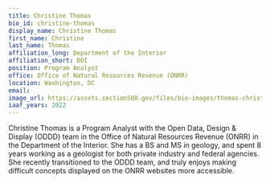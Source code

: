 ```yaml
---
title: Christine Thomas
bio_id: christine-thomas
display_name: Christine Thomas
first_name: Christine
last_name: Thomas
affiliation_long: Department of the Interior
affiliation_short: DOI
position: Program Analyst
office: Office of Natural Resources Revenue (ONRR)
location: Washington, DC
email: 
image_url: https://assets.section508.gov/files/bio-images/thomas-christine.png
iaaf_years: 2022
---
```

Christine Thomas is a Program Analyst with the Open Data, Design & Display (ODDD) team in the Office of Natural Resources Revenue (ONRR) in the Department of the Interior. She has a BS and MS in geology, and spent 8 years working as a geologist for both private industry and federal agencies. She recently transitioned to the ODDD team, and truly enjoys making difficult concepts displayed on the ONRR websites more accessible.